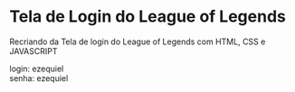 # Tela de Login do League of Legends
Recriando da Tela de login do League of Legends com HTML, CSS e JAVASCRIPT

login: ezequiel  
senha: ezequiel  
